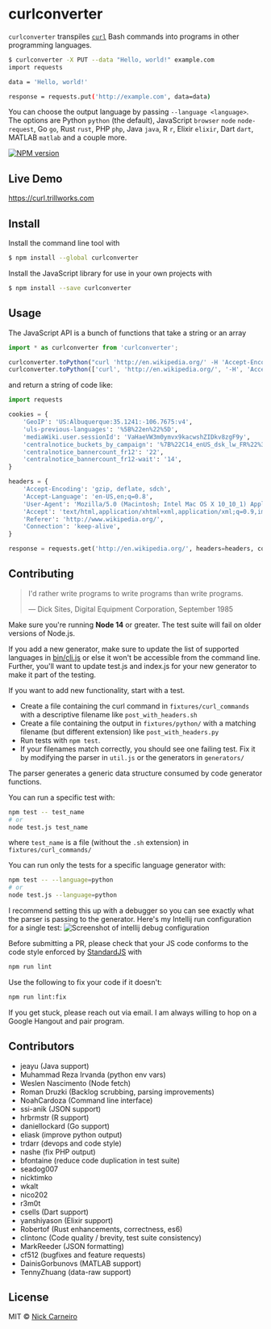 # curlconverter

`curlconverter` transpiles [`curl`](https://en.wikipedia.org/wiki/CURL) Bash commands into programs in other programming languages.

```sh
$ curlconverter -X PUT --data "Hello, world!" example.com
import requests

data = 'Hello, world!'

response = requests.put('http://example.com', data=data)
```

You can choose the output language by passing `--language <language>`. The options are Python `python` (the default), JavaScript `browser` `node` `node-request`, Go `go`, Rust `rust`, PHP `php`, Java `java`, R `r`, Elixir `elixir`, Dart `dart`, MATLAB `matlab` and a couple more.

[![NPM version][npm-image]][npm-url]

## Live Demo

https://curl.trillworks.com

## Install

Install the command line tool with

```sh
$ npm install --global curlconverter
```

Install the JavaScript library for use in your own projects with

```sh
$ npm install --save curlconverter
```

## Usage

The JavaScript API is a bunch of functions that take a string or an array

```js
import * as curlconverter from 'curlconverter';

curlconverter.toPython("curl 'http://en.wikipedia.org/' -H 'Accept-Encoding: gzip, deflate, sdch' -H 'Accept-Language: en-US,en;q=0.8' -H 'User-Agent: Mozilla/5.0 (Macintosh; Intel Mac OS X 10_10_1) AppleWebKit/537.36 (KHTML, like Gecko) Chrome/39.0.2171.95 Safari/537.36' -H 'Accept: text/html,application/xhtml+xml,application/xml;q=0.9,image/webp,*/*;q=0.8' -H 'Referer: http://www.wikipedia.org/' -H 'Cookie: GeoIP=US:Albuquerque:35.1241:-106.7675:v4; uls-previous-languages=%5B%22en%22%5D; mediaWiki.user.sessionId=VaHaeVW3m0ymvx9kacwshZIDkv8zgF9y; centralnotice_buckets_by_campaign=%7B%22C14_enUS_dsk_lw_FR%22%3A%7B%22val%22%3A%220%22%2C%22start%22%3A1412172000%2C%22end%22%3A1422576000%7D%2C%22C14_en5C_dec_dsk_FR%22%3A%7B%22val%22%3A3%2C%22start%22%3A1417514400%2C%22end%22%3A1425290400%7D%2C%22C14_en5C_bkup_dsk_FR%22%3A%7B%22val%22%3A1%2C%22start%22%3A1417428000%2C%22end%22%3A1425290400%7D%7D; centralnotice_bannercount_fr12=22; centralnotice_bannercount_fr12-wait=14' -H 'Connection: keep-alive' --compressed");
curlconverter.toPython(['curl', 'http://en.wikipedia.org/', '-H', 'Accept-Encoding: gzip, deflate, sdch', '-H', 'Accept-Language: en-US,en;q=0.8', '-H', 'User-Agent: Mozilla/5.0 (Macintosh; Intel Mac OS X 10_10_1) AppleWebKit/537.36 (KHTML, like Gecko) Chrome/39.0.2171.95 Safari/537.36', '-H', 'Accept: text/html,application/xhtml+xml,application/xml;q=0.9,image/webp,*/*;q=0.8', '-H', 'Referer: http://www.wikipedia.org/', '-H', 'Cookie: GeoIP=US:Albuquerque:35.1241:-106.7675:v4; uls-previous-languages=%5B%22en%22%5D; mediaWiki.user.sessionId=VaHaeVW3m0ymvx9kacwshZIDkv8zgF9y; centralnotice_buckets_by_campaign=%7B%22C14_enUS_dsk_lw_FR%22%3A%7B%22val%22%3A%220%22%2C%22start%22%3A1412172000%2C%22end%22%3A1422576000%7D%2C%22C14_en5C_dec_dsk_FR%22%3A%7B%22val%22%3A3%2C%22start%22%3A1417514400%2C%22end%22%3A1425290400%7D%2C%22C14_en5C_bkup_dsk_FR%22%3A%7B%22val%22%3A1%2C%22start%22%3A1417428000%2C%22end%22%3A1425290400%7D%7D; centralnotice_bannercount_fr12=22; centralnotice_bannercount_fr12-wait=14', '-H', 'Connection: keep-alive', '--compressed'])
```

and return a string of code like:

```python
import requests

cookies = {
    'GeoIP': 'US:Albuquerque:35.1241:-106.7675:v4',
    'uls-previous-languages': '%5B%22en%22%5D',
    'mediaWiki.user.sessionId': 'VaHaeVW3m0ymvx9kacwshZIDkv8zgF9y',
    'centralnotice_buckets_by_campaign': '%7B%22C14_enUS_dsk_lw_FR%22%3A%7B%22val%22%3A%220%22%2C%22start%22%3A1412172000%2C%22end%22%3A1422576000%7D%2C%22C14_en5C_dec_dsk_FR%22%3A%7B%22val%22%3A3%2C%22start%22%3A1417514400%2C%22end%22%3A1425290400%7D%2C%22C14_en5C_bkup_dsk_FR%22%3A%7B%22val%22%3A1%2C%22start%22%3A1417428000%2C%22end%22%3A1425290400%7D%7D',
    'centralnotice_bannercount_fr12': '22',
    'centralnotice_bannercount_fr12-wait': '14',
}

headers = {
    'Accept-Encoding': 'gzip, deflate, sdch',
    'Accept-Language': 'en-US,en;q=0.8',
    'User-Agent': 'Mozilla/5.0 (Macintosh; Intel Mac OS X 10_10_1) AppleWebKit/537.36 (KHTML, like Gecko) Chrome/39.0.2171.95 Safari/537.36',
    'Accept': 'text/html,application/xhtml+xml,application/xml;q=0.9,image/webp,*/*;q=0.8',
    'Referer': 'http://www.wikipedia.org/',
    'Connection': 'keep-alive',
}

response = requests.get('http://en.wikipedia.org/', headers=headers, cookies=cookies)
```

## Contributing

> I'd rather write programs to write programs than write programs.
>
> — Dick Sites, Digital Equipment Corporation, September 1985

Make sure you're running **Node 14** or greater. The test suite will fail on older versions of Node.js.

If you add a new generator, make sure to update the list of supported languages in [bin/cli.js](bin/cli.js) or else it won't be accessible from the command line. Further, you'll want to update test.js and index.js for your new generator to make it part of the testing.

If you want to add new functionality, start with a test.

- Create a file containing the curl command in `fixtures/curl_commands` with a descriptive filename like `post_with_headers.sh`
- Create a file containing the output in `fixtures/python/` with a matching filename (but different extension) like `post_with_headers.py`
- Run tests with `npm test`.
- If your filenames match correctly, you should see one failing test. Fix it by modifying the parser in `util.js` or the generators in `generators/`

The parser generates a generic data structure consumed by code generator functions.

You can run a specific test with:

``` sh
npm test -- test_name
# or
node test.js test_name
```

where `test_name` is a file (without the `.sh` extension) in `fixtures/curl_commands/`

You can run only the tests for a specific language generator with:

``` sh
npm test -- --language=python
# or
node test.js --language=python
```

I recommend setting this up with a debugger so you can see exactly what the parser is passing to the generator.
Here's my Intellij run configuration for a single test:
![Screenshot of intellij debug configuration](/docs/intellijconfig.png)

Before submitting a PR, please check that your JS code conforms to the code style enforced by [StandardJS](https://standardjs.com) with

```sh
npm run lint
```

Use the following to fix your code if it doesn't:

```sh
npm run lint:fix
```

If you get stuck, please reach out via email. I am always willing to hop on a Google Hangout and pair program.

## Contributors

- jeayu (Java support)
- Muhammad Reza Irvanda (python env vars)
- Weslen Nascimento (Node fetch)
- Roman Druzki (Backlog scrubbing, parsing improvements)
- NoahCardoza (Command line interface)
- ssi-anik (JSON support)
- hrbrmstr (R support)
- daniellockard (Go support)
- eliask (improve python output)
- trdarr (devops and code style)
- nashe (fix PHP output)
- bfontaine (reduce code duplication in test suite)
- seadog007
- nicktimko
- wkalt
- nico202
- r3m0t
- csells (Dart support)
- yanshiyason (Elixir support)
- Robertof (Rust enhancements, correctness, es6)
- clintonc (Code quality / brevity, test suite consistency)
- MarkReeder (JSON formatting)
- cf512 (bugfixes and feature requests)
- DainisGorbunovs (MATLAB support)
- TennyZhuang (data-raw support)

## License

MIT © [Nick Carneiro](http://trillworks.com)

[npm-url]: https://npmjs.org/package/curlconverter
[npm-image]: https://badge.fury.io/js/curlconverter.svg
